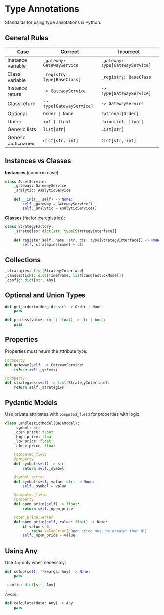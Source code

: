 # Type Annotations

Standards for using type annotations in Python.

## General Rules

| Case                 | Correct                      | Incorrect                        |
| -------------------- | ---------------------------- | -------------------------------- |
| Instance variable    | `_gateway: GatewayService`   | `_gateway: type[GatewayService]` |
| Class variable       | `_registry: type[BaseClass]` | `_registry: BaseClass`           |
| Instance return      | `-> GatewayService`          | `-> type[GatewayService]`        |
| Class return         | `-> type[GatewayService]`    | `-> GatewayService`              |
| Optional             | `Order \| None`              | `Optional[Order]`                |
| Union                | `int \| float`               | `Union[int, float]`              |
| Generic lists        | `list[str]`                  | `List[str]`                      |
| Generic dictionaries | `dict[str, int]`             | `Dict[str, int]`                 |

## Instances vs Classes

**Instances** (common case):

```python
class AssetService:
    _gateway: GatewayService
    _analytic: AnalyticService

    def __init__(self) -> None:
        self._gateway = GatewayService()
        self._analytic = AnalyticService()
```

**Classes** (factories/registries):

```python
class StrategyFactory:
    _strategies: dict[str, type[StrategyInterface]]

    def register(self, name: str, cls: type[StrategyInterface]) -> None:
        self._strategies[name] = cls
```

## Collections

```python
_strategies: list[StrategyInterface]
_candlesticks: dict[Timeframe, list[CandlestickModel]]
_config: dict[str, Any]
```

## Optional and Union Types

```python
def get_order(order_id: str) -> Order | None:
    pass

def process(value: int | float) -> str | bool:
    pass
```

## Properties

Properties must return the attribute type:

```python
@property
def gateway(self) -> GatewayService:
    return self._gateway

@property
def strategies(self) -> list[StrategyInterface]:
    return self._strategies
```

## Pydantic Models

Use private attributes with `computed_field` for properties with logic:

```python
class CandlestickModel(BaseModel):
    _symbol: str
    _open_price: float
    _high_price: float
    _low_price: float
    _close_price: float

    @computed_field
    @property
    def symbol(self) -> str:
        return self._symbol

    @symbol.setter
    def symbol(self, value: str) -> None:
        self._symbol = value

    @computed_field
    @property
    def open_price(self) -> float:
        return self._open_price

    @open_price.setter
    def open_price(self, value: float) -> None:
        if value < 0:
            raise ValueError("Open price must be greater than 0")
        self._open_price = value
```

## Using Any

Use `Any` only when necessary:

```python
def setup(self, **kwargs: Any) -> None:
    pass

_config: dict[str, Any]
```

Avoid:

```python
def calculate(data: Any) -> Any:
    pass
```
